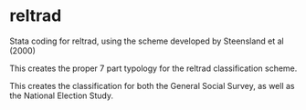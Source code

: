 # reltrad
Stata coding for reltrad, using the scheme developed by Steensland et al (2000)

This creates the proper 7 part typology for the reltrad classification scheme.

This creates the classification for both the General Social Survey, as well as the National Election Study. 
